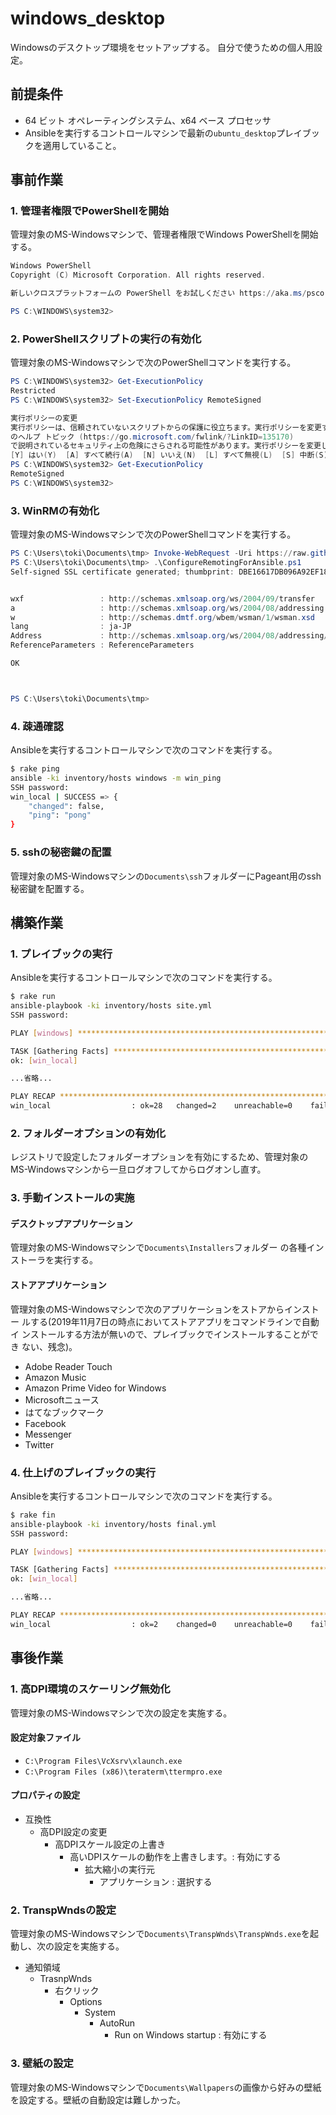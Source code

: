 windows_desktop
===============

Windowsのデスクトップ環境をセットアップする。
自分で使うための個人用設定。

前提条件
--------

- 64 ビット オペレーティングシステム、x64 ベース プロセッサ
- Ansibleを実行するコントロールマシンで最新の`ubuntu_desktop`プレイブッ
  クを適用していること。

事前作業
--------

### 1. 管理者権限でPowerShellを開始

管理対象のMS-Windowsマシンで、管理者権限でWindows PowerShellを開始する。

```powershell
Windows PowerShell
Copyright (C) Microsoft Corporation. All rights reserved.

新しいクロスプラットフォームの PowerShell をお試しください https://aka.ms/pscore6

PS C:\WINDOWS\system32>
```

### 2. PowerShellスクリプトの実行の有効化

管理対象のMS-Windowsマシンで次のPowerShellコマンドを実行する。

```powershell
PS C:\WINDOWS\system32> Get-ExecutionPolicy
Restricted
PS C:\WINDOWS\system32> Set-ExecutionPolicy RemoteSigned

実行ポリシーの変更
実行ポリシーは、信頼されていないスクリプトからの保護に役立ちます。実行ポリシーを変更すると、about_Execution_Policies
のヘルプ トピック (https://go.microsoft.com/fwlink/?LinkID=135170)
で説明されているセキュリティ上の危険にさらされる可能性があります。実行ポリシーを変更しますか?
[Y] はい(Y)  [A] すべて続行(A)  [N] いいえ(N)  [L] すべて無視(L)  [S] 中断(S)  [?] ヘルプ (既定値は "N"): Y
PS C:\WINDOWS\system32> Get-ExecutionPolicy
RemoteSigned
PS C:\WINDOWS\system32>

```

### 3. WinRMの有効化

管理対象のMS-Windowsマシンで次のPowerShellコマンドを実行する。

```powershell
PS C:\Users\toki\Documents\tmp> Invoke-WebRequest -Uri https://raw.githubusercontent.com/ansible/ansible/devel/examples/scripts/ConfigureRemotingForAnsible.ps1 -OutFile ConfigureRemotingForAnsible.ps1
PS C:\Users\toki\Documents\tmp> .\ConfigureRemotingForAnsible.ps1
Self-signed SSL certificate generated; thumbprint: DBE16617DB096A92EF18FE220AEBCFA86A1DC833


wxf                 : http://schemas.xmlsoap.org/ws/2004/09/transfer
a                   : http://schemas.xmlsoap.org/ws/2004/08/addressing
w                   : http://schemas.dmtf.org/wbem/wsman/1/wsman.xsd
lang                : ja-JP
Address             : http://schemas.xmlsoap.org/ws/2004/08/addressing/role/anonymous
ReferenceParameters : ReferenceParameters

OK



PS C:\Users\toki\Documents\tmp>
```

### 4. 疎通確認

Ansibleを実行するコントロールマシンで次のコマンドを実行する。

```sh
$ rake ping
ansible -ki inventory/hosts windows -m win_ping
SSH password:
win_local | SUCCESS => {
    "changed": false,
    "ping": "pong"
}
```

### 5. sshの秘密鍵の配置

管理対象のMS-Windowsマシンの`Documents\ssh`フォルダーにPageant用のssh
秘密鍵を配置する。

構築作業
--------

### 1. プレイブックの実行

Ansibleを実行するコントロールマシンで次のコマンドを実行する。

```sh
$ rake run
ansible-playbook -ki inventory/hosts site.yml
SSH password:

PLAY [windows] ***************************************************************************************************************************************

TASK [Gathering Facts] *******************************************************************************************************************************
ok: [win_local]

...省略...

PLAY RECAP *******************************************************************************************************************************************
win_local                  : ok=28   changed=2    unreachable=0    failed=0
```

### 2. フォルダーオプションの有効化

レジストリで設定したフォルダーオプションを有効にするため、管理対象の
MS-Windowsマシンから一旦ログオフしてからログオンし直す。

### 3. 手動インストールの実施

#### デスクトップアプリケーション

管理対象のMS-Windowsマシンで`Documents\Installers`フォルダー
の各種インストーラを実行する。

#### ストアアプリケーション

管理対象のMS-Windowsマシンで次のアプリケーションをストアからインストー
ルする(2019年11月7日の時点においてストアアプリをコマンドラインで自動イ
ンストールする方法が無いので、プレイブックでインストールすることができ
ない、残念)。

- Adobe Reader Touch
- Amazon Music
- Amazon Prime Video for Windows
- Microsoftニュース
- はてなブックマーク
- Facebook
- Messenger
- Twitter

### 4. 仕上げのプレイブックの実行

Ansibleを実行するコントロールマシンで次のコマンドを実行する。

```sh
$ rake fin
ansible-playbook -ki inventory/hosts final.yml
SSH password:

PLAY [windows] ***************************************************************************************************************************************

TASK [Gathering Facts] *******************************************************************************************************************************
ok: [win_local]

...省略...

PLAY RECAP *******************************************************************************************************************************************
win_local                  : ok=2    changed=0    unreachable=0    failed=0
```

事後作業
--------

### 1. 高DPI環境のスケーリング無効化

管理対象のMS-Windowsマシンで次の設定を実施する。

#### 設定対象ファイル

- `C:\Program Files\VcXsrv\xlaunch.exe`
- `C:\Program Files (x86)\teraterm\ttermpro.exe`

#### プロパティの設定

- 互換性
    - 高DPI設定の変更
        - 高DPIスケール設定の上書き
            - 高いDPIスケールの動作を上書きします。: 有効にする
                - 拡大縮小の実行元
                    - アプリケーション : 選択する

### 2. TranspWndsの設定

管理対象のMS-Windowsマシンで`Documents\TranspWnds\TranspWnds.exe`を起
動し、次の設定を実施する。

- 通知領域
    - TrasnpWnds
        - 右クリック
            - Options
                - System
                    - AutoRun
                        - Run on Windows startup : 有効にする

### 3. 壁紙の設定

管理対象のMS-Windowsマシンで`Documents\Wallpapers`の画像から好みの壁紙
を設定する。壁紙の自動設定は難しかった。
